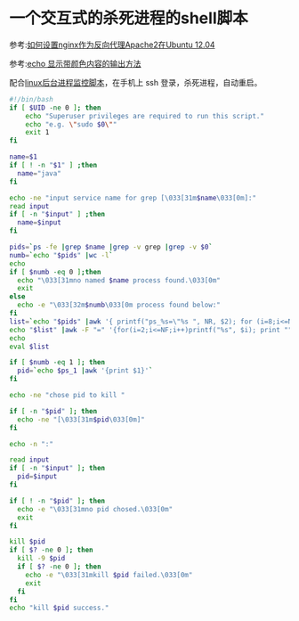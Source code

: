 # 一个交互式的杀死进程的shell脚本

参考:[如何设置nginx作为反向代理Apache2在Ubuntu 12.04](https://www.howtoing.com/how-to-set-up-nginx-as-a-reverse-proxy-for-apache2-on-ubuntu-12.04)

参考:[echo 显示带颜色内容的输出方法](http://blog.51cto.com/1inux/1634799)

配合[linux后台进程监控脚本](linux后台进程监控脚本)，在手机上 ssh 登录，杀死进程，自动重启。

~~~bash
#!/bin/bash
if [ $UID -ne 0 ]; then
    echo "Superuser privileges are required to run this script."
    echo "e.g. \"sudo $0\""
    exit 1
fi

name=$1
if [ ! -n "$1" ] ;then
  name="java"
fi

echo -ne "input service name for grep [\033[31m$name\033[0m]:"
read input
if [ -n "$input" ] ;then
  name=$input
fi

pids=`ps -fe |grep $name |grep -v grep |grep -v $0`
numb=`echo "$pids" |wc -l`
echo
if [ $numb -eq 0 ];then
  echo "\033[31mno named $name process found.\033[0m"
  exit
else
  echo -e "\033[32m$numb\033[0m process found below:"
fi
list=`echo "$pids" |awk '{ printf("ps_%s=\"%s ", NR, $2); for (i=8;i<=NF;i++)printf("%s ", $i); print "\""}'`
echo "$list" |awk -F "=" '{for(i=2;i<=NF;i++)printf("%s", $i); print "";}'
echo
eval $list

if [ $numb -eq 1 ]; then
  pid=`echo $ps_1 |awk '{print $1}'`
fi

echo -ne "chose pid to kill "

if [ -n "$pid" ]; then
  echo -ne "[\033[31m$pid\033[0m]"
fi

echo -n ":"

read input
if [ -n "$input" ]; then
  pid=$input
fi

if [ ! -n "$pid" ]; then
  echo -e "\033[31mno pid chosed.\033[0m"
  exit
fi

kill $pid
if [ $? -ne 0 ]; then
  kill -9 $pid
  if [ $? -ne 0 ]; then
    echo -e "\033[31mkill $pid failed.\033[0m"
    exit
  fi
fi
echo "kill $pid success."
~~~